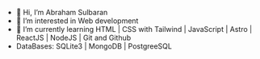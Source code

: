 - 👋 Hi, I’m Abraham Sulbaran
- 👀 I’m interested in Web development
- 🌱 I’m currently learning HTML | CSS with Tailwind | JavaScript | Astro | ReactJS | NodeJS | Git and Github
- DataBases: SQLite3 | MongoDB | PostgreeSQL 


<!---
Sulbav/Sulbav is a ✨ special ✨ repository because its `README.md` (this file) appears on your GitHub profile.
You can click the Preview link to take a look at your changes.
--->
